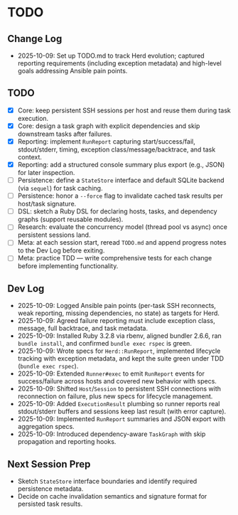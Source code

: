 # TODO

## Change Log
- 2025-10-09: Set up TODO.md to track Herd evolution; captured reporting requirements (including exception metadata) and high-level goals addressing Ansible pain points.

## TODO
- [x] Core: keep persistent SSH sessions per host and reuse them during task execution.
- [x] Core: design a task graph with explicit dependencies and skip downstream tasks after failures.
- [x] Reporting: implement `RunReport` capturing start/success/fail, stdout/stderr, timing, exception class/message/backtrace, and task context.
- [x] Reporting: add a structured console summary plus export (e.g., JSON) for later inspection.
- [ ] Persistence: define a `StateStore` interface and default SQLite backend (via `sequel`) for task caching.
- [ ] Persistence: honor a `--force` flag to invalidate cached task results per host/task signature.
- [ ] DSL: sketch a Ruby DSL for declaring hosts, tasks, and dependency graphs (support reusable modules).
- [ ] Research: evaluate the concurrency model (thread pool vs async) once persistent sessions land.
- [ ] Meta: at each session start, reread `TODO.md` and append progress notes to the Dev Log before exiting.
- [ ] Meta: practice TDD — write comprehensive tests for each change before implementing functionality.

## Dev Log
- 2025-10-09: Logged Ansible pain points (per-task SSH reconnects, weak reporting, missing dependencies, no state) as targets for Herd.
- 2025-10-09: Agreed failure reporting must include exception class, message, full backtrace, and task metadata.
- 2025-10-09: Installed Ruby 3.2.8 via rbenv, aligned bundler 2.6.6, ran `bundle install`, and confirmed `bundle exec rspec` is green.
- 2025-10-09: Wrote specs for `Herd::RunReport`, implemented lifecycle tracking with exception metadata, and kept the suite green under TDD (`bundle exec rspec`).
- 2025-10-09: Extended `Runner#exec` to emit `RunReport` events for success/failure across hosts and covered new behavior with specs.
- 2025-10-09: Shifted `Host`/`Session` to persistent SSH connections with reconnection on failure, plus new specs for lifecycle management.
- 2025-10-09: Added `ExecutionResult` plumbing so runner reports real stdout/stderr buffers and sessions keep last result (with error capture).
- 2025-10-09: Implemented `RunReport` summaries and JSON export with aggregation specs.
- 2025-10-09: Introduced dependency-aware `TaskGraph` with skip propagation and reporting hooks.

## Next Session Prep
- Sketch `StateStore` interface boundaries and identify required persistence metadata.
- Decide on cache invalidation semantics and signature format for persisted task results.
